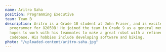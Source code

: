 ```yaml
---
name: Aritro Saha
position: Programming Executive
team: Team B
description: Aritro is a Grade 10 student at John Fraser, and is excited to be a
  programmer for 82050B! He joined the team in Grade 9 as a general member, and
  hopes to work with his teammates to make a great robot with a refined
  codebase. His hobbies include developing software and biking.
photo: "/uploaded-content/aritro-saha.jpg"
---
```

